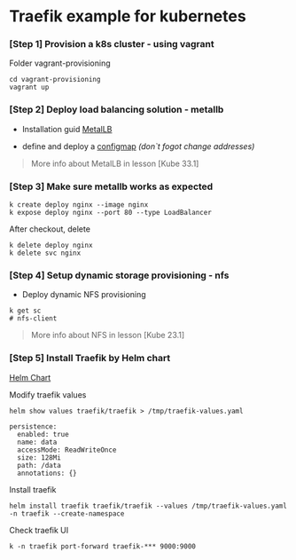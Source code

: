 # Traefik example for kubernetes

### [Step 1] Provision a k8s cluster - using vagrant
Folder vagrant-provisioning
```
cd vagrant-provisioning
vagrant up
```

### [Step 2] Deploy load balancing solution - metallb

* Installation guid [MetalLB](https://metallb.universe.tf/installation/#installation-by-manifest)

* define and deploy a [configmap](https://metallb.universe.tf/configuration/#layer-2-configuration) _(don`t fogot change addresses)_

> More info about MetalLB in lesson [Kube 33.1] 

### [Step 3] Make sure metallb works as expected

```
k create deploy nginx --image nginx
k expose deploy nginx --port 80 --type LoadBalancer
```

After checkout, delete 
```
k delete deploy nginx
k delete svc nginx
```

### [Step 4] Setup dynamic storage provisioning - nfs

* Deploy dynamic NFS provisioning

```
k get sc
# nfs-client
```

> More info about NFS in lesson [Kube 23.1] 

### [Step 5] Install Traefik by Helm chart

[Helm Chart](https://doc.traefik.io/traefik/getting-started/install-traefik/#use-the-helm-chart)

Modify traefik values
```
helm show values traefik/traefik > /tmp/traefik-values.yaml

persistence:
  enabled: true
  name: data
  accessMode: ReadWriteOnce
  size: 128Mi
  path: /data
  annotations: {}
```
Install traefik
```
helm install traefik traefik/traefik --values /tmp/traefik-values.yaml -n traefik --create-namespace
```
Check traefik UI
```
k -n traefik port-forward traefik-*** 9000:9000
```
